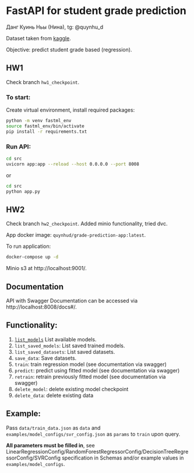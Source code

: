 # FastAPI for student grade prediction

Данг Куинь Ньы (Нина), tg: @quynhu_d

Dataset taken from [kaggle](https://www.kaggle.com/code/biancacarvalho/a2-icd-student-alcohol-consumption). 

Objective: predict student grade based (regression).

## HW1

Check branch `hw1_checkpoint`.

### To start:

Create virtual environment, install required packages:

```bash
python -m venv fastml_env
source fastml_env/bin/activate
pip install -r requirements.txt
```

### Run API:

```bash
cd src
uvicorn app:app --reload --host 0.0.0.0 --port 8008
```
or
```bash
cd src
python app.py
```

## HW2

Check branch `hw2_checkpoint`.
Added minio functionality, tried dvc.

App docker image: `quynhud/grade-prediction-app:latest`.

To run application:
```bash
docker-compose up -d
```
Minio s3 at http://localhost:9001/.

## Documentation

API with Swagger Documentation can be accessed via http://localhost:8008/docs#/.

## Functionality:

1. [`list_models`](http://localhost:8008/list_models) List available models.
2. `list_saved_models`: List saved trained models.
3. `list_saved_datasets`: List saved datasets.
4. `save_data`: Save datasets.
5. `train`: train regression model (see documentation via swagger)
6. `predict`: predict using fitted model (see documentation via swagger)
7. `retrain`: retrain previously fitted model (see documentation via swagger)
8. `delete_model`: delete existing model checkpoint
9. `delete_data`: delete existing data

## Example:
Pass `data/train_data.json` as `data` and `examples/model_configs/svr_config.json` as `params` to `train` upon query.

**All parameters must be filled in**, see LinearRegressionConfig/RandomForestRegressorConfig/DecisionTreeRegressorConfig/SVRConfig specification in Schemas and/or example values in `examples/model_configs`.